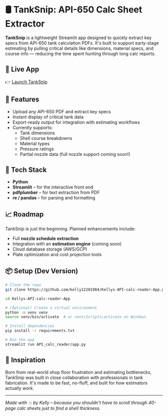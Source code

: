 # 🛢️ TankSnip: API-650 Calc Sheet Extractor

**TankSnip** is a lightweight Streamlit app designed to quickly extract key specs from API-650 tank calculation PDFs. It's built to support early-stage estimating by pulling critical details like dimensions, material specs, and course info — reducing the time spent hunting through long calc reports.

## 🚀 Live App  
👉 [Launch TankSnip](https://tanksnip.streamlit.app)

## 📂 Features

- Upload any API-650 PDF and extract key specs
- Instant display of critical tank data
- Export-ready output for integration with estimating workflows
- Currently supports:
  - Tank dimensions
  - Shell course breakdowns
  - Material types
  - Pressure ratings
  - Partial nozzle data (full nozzle support coming soon!)

## 🔧 Tech Stack

- **Python**
- **Streamlit** – for the interactive front end
- **pdfplumber** – for text extraction from PDF
- **re / pandas** – for parsing and formatting

## 📈 Roadmap

TankSnip is just the beginning. Planned enhancements include:

- Full **nozzle schedule extraction**
- Integration with an **estimation engine** (coming soon)
- Cloud database storage (AWS/GCP)
- Plate optimization and cost projection tools

## 📦 Setup (Dev Version)

```bash
# Clone the repo
git clone https://github.com/kelly12201984/Kellys-API-calc-reader-App.git

cd Kellys-API-calc-reader-App

# (Optional) Create a virtual environment
python -m venv venv
source venv/bin/activate  # or venv\Scripts\activate on Windows

# Install dependencies
pip install -r requirements.txt

# Run the app
streamlit run API_calc_reader/app.py
```

## 🧠 Inspiration

Born from real-world shop floor frustration and estimating bottlenecks, TankSnip was built in close collaboration with professionals in tank fabrication. It's made to be fast, no-fluff, and built for how estimators actually work.

---

*Made with 💥 by Kelly – because you shouldn't have to scroll through 40-page calc sheets just to find a shell thickness.*
